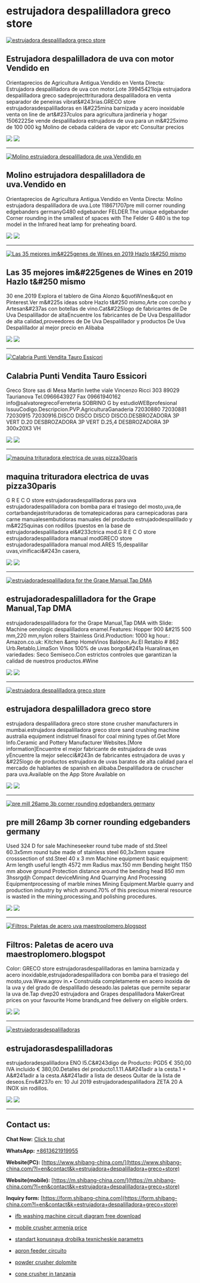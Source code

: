 # estrujadora despalilladora greco store

<a href="https://swt.shibang-china.com/?l=en&img&k=estrujadora+despalilladora+greco+store" target="_blank">![estrujadora despalilladora greco store](http://static.shibang-china.com/all-800x300/601.jpg)</a>

## Estrujadora despalilladora de uva con motor Vendido en
Orientaprecios de Agricultura Antigua.Vendido en Venta Directa: Estrujadora despalilladora de uva con motor.Lote 39945421loja estrujadora despalilladora greco sadeprojecttrituradora despalilladora en venta separador de peneiras vibrat&#243rias.GRECO store estrujadorasdespalilladoras en l&#225mina barnizada y acero inoxidable venta on line de art&#237culos para agricultura jardineria y hogar 1506222Se vende despalilladora estrujadora de uva para un m&#225ximo de 100 000 kg Molino de cebada caldera de vapor etc Consultar precios


<a href="https://whatsapp.shibangsoft.com/WhatsApp.php" target="_blank" title="WhatsApp">![](http://static.shibang-china.com/icon/whatsapp.png)</a> <a href="https://swt.shibang-china.com/?l=en&icon&k=estrujadora+despalilladora+greco+store" target="_blank">![](http://static.shibang-china.com/icon/chat-en.png)</a>

---

<a href="https://swt.shibang-china.com/?l=en&img&k=estrujadora+despalilladora+greco+store" target="_blank">![Molino estrujadora despalilladora de uva.Vendido en](http://static.shibang-china.com/all-800x300/353.jpg)</a>

## Molino estrujadora despalilladora de uva.Vendido en
Orientaprecios de Agricultura Antigua.Vendido en Venta Directa: Molino estrujadora despalilladora de uva.Lote 118671707pre mill corner rounding edgebanders germanyG480 edgebander FELDER.The unique edgebander Corner rounding in the smallest of spaces with The Felder G 480 is the top model in the Infrared heat lamp for preheating board.


<a href="https://whatsapp.shibangsoft.com/WhatsApp.php" target="_blank" title="WhatsApp">![](http://static.shibang-china.com/icon/whatsapp.png)</a> <a href="https://swt.shibang-china.com/?l=en&icon&k=estrujadora+despalilladora+greco+store" target="_blank">![](http://static.shibang-china.com/icon/chat-en.png)</a>

---

<a href="https://swt.shibang-china.com/?l=en&img&k=estrujadora+despalilladora+greco+store" target="_blank">![Las 35 mejores im&#225genes de Wines en 2019 Hazlo t&#250 mismo](http://static.shibang-china.com/all-800x300/17.jpg)</a>

## Las 35 mejores im&#225genes de Wines en 2019 Hazlo t&#250 mismo
30 ene.2019 Explora el tablero de Gina Alonzo &quotWines&quot en Pinterest.Ver m&#225s ideas sobre Hazlo t&#250 mismo,Arte con corcho y Artesan&#237as con botellas de vino.Cat&#225logo de fabricantes de De Uva Despalillador de altaEncuentre los fabricantes de De Uva Despalillador de alta calidad,proveedores de De Uva Despalillador y productos De Uva Despalillador al mejor precio en Alibaba


<a href="https://whatsapp.shibangsoft.com/WhatsApp.php" target="_blank" title="WhatsApp">![](http://static.shibang-china.com/icon/whatsapp.png)</a> <a href="https://swt.shibang-china.com/?l=en&icon&k=estrujadora+despalilladora+greco+store" target="_blank">![](http://static.shibang-china.com/icon/chat-en.png)</a>

---

<a href="https://swt.shibang-china.com/?l=en&img&k=estrujadora+despalilladora+greco+store" target="_blank">![Calabria Punti Vendita Tauro Essicori](http://static.shibang-china.com/all-800x300/671.jpg)</a>

## Calabria Punti Vendita Tauro Essicori
Greco Store sas di Mesa Martin Ivethe viale Vincenzo Ricci 303 89029 Taurianova Tel.0966643927 Fax 09661940162 info@salvatoregrecoFerreteria SOBRINO G by estudioWEBprofesional IssuuCodigo.Descripcion.PVP.AgriculturaGanaderia 72030880 72030881 72030915 72030916.DISCO DISCO DISCO DISCO.DESBROZADORA 3P VERT D.20 DESBROZADORA 3P VERT D.25,4 DESBROZADORA 3P 300x20X3 VH


<a href="https://whatsapp.shibangsoft.com/WhatsApp.php" target="_blank" title="WhatsApp">![](http://static.shibang-china.com/icon/whatsapp.png)</a> <a href="https://swt.shibang-china.com/?l=en&icon&k=estrujadora+despalilladora+greco+store" target="_blank">![](http://static.shibang-china.com/icon/chat-en.png)</a>

---

<a href="https://swt.shibang-china.com/?l=en&img&k=estrujadora+despalilladora+greco+store" target="_blank">![maquina trituradora electrica de uvas pizza30paris](http://static.shibang-china.com/all-800x300/483.jpg)</a>

## maquina trituradora electrica de uvas pizza30paris
G R E C O store estrujadorasdespalilladoras para uva estrujadoradespalilladora con bomba para el trasiego del mosto,uva,de cortarbandejastrituradoras de tomatepicadoras para carnepicadoras para carne manualesembutidoras manuales del producto estrujadodespalillado y m&#225quinas con rodillos (puestos en la base de estrujadoradespalilladora el&#233ctrica mod.G R E C O store estrujadoradespalilladora manual modGRECO store estrujadoradespalilladora manual mod.ARES 15,despalillar uvas,vinificaci&#243n casera,


<a href="https://whatsapp.shibangsoft.com/WhatsApp.php" target="_blank" title="WhatsApp">![](http://static.shibang-china.com/icon/whatsapp.png)</a> <a href="https://swt.shibang-china.com/?l=en&icon&k=estrujadora+despalilladora+greco+store" target="_blank">![](http://static.shibang-china.com/icon/chat-en.png)</a>

---

<a href="https://swt.shibang-china.com/?l=en&img&k=estrujadora+despalilladora+greco+store" target="_blank">![estrujadoradespalilladora for the Grape Manual,Tap DMA](http://static.shibang-china.com/all-800x300/862.jpg)</a>

## estrujadoradespalilladora for the Grape Manual,Tap DMA
estrujadoradespalilladora for the Grape Manual,Tap DMA with Slide: Machine oenologic despalilladora enamel.Features: Hopper 900 &#215 500 mm,220 mm,nylon rollers Stainless Grid.Production: 1000 kg hour.: Amazon.co.uk: Kitchen &amp HomeVinos Baldeon,Av.El Retablo # 862 Urb.Retablo,LimaSon Vinos 100% de uvas borgo&#241a Huaralinas,en variedades: Seco Semiseco.Con estrictos controles que garantizan la calidad de nuestros productos.#Wine


<a href="https://whatsapp.shibangsoft.com/WhatsApp.php" target="_blank" title="WhatsApp">![](http://static.shibang-china.com/icon/whatsapp.png)</a> <a href="https://swt.shibang-china.com/?l=en&icon&k=estrujadora+despalilladora+greco+store" target="_blank">![](http://static.shibang-china.com/icon/chat-en.png)</a>

---

<a href="https://swt.shibang-china.com/?l=en&img&k=estrujadora+despalilladora+greco+store" target="_blank">![estrujadora despalilladora greco store](http://static.shibang-china.com/all-800x300/823.jpg)</a>

## estrujadora despalilladora greco store
estrujadora despalilladora greco store stone crusher manufacturers in mumbai.estrujadora despalilladora greco store sand crushing machine australia equipment indistruel finasol for coal mining types of.Get More Info.Ceramic and Pottery Manufacturer Websites.[More information]Encuentre el mejor fabricante de estrujadora de uvas yEncuentre la mejor selecci&#243n de fabricantes estrujadora de uvas y &#225logo de productos estrujadora de uvas baratos de alta calidad para el mercado de hablantes de spanish en alibaba.Despalilladora de cruscher para uva.Available on the App Store Available on


<a href="https://whatsapp.shibangsoft.com/WhatsApp.php" target="_blank" title="WhatsApp">![](http://static.shibang-china.com/icon/whatsapp.png)</a> <a href="https://swt.shibang-china.com/?l=en&icon&k=estrujadora+despalilladora+greco+store" target="_blank">![](http://static.shibang-china.com/icon/chat-en.png)</a>

---

<a href="https://swt.shibang-china.com/?l=en&img&k=estrujadora+despalilladora+greco+store" target="_blank">![pre mill 26amp 3b corner rounding edgebanders germany](http://static.shibang-china.com/all-800x300/171.jpg)</a>

## pre mill 26amp 3b corner rounding edgebanders germany
Used 324 D for sale Machineseeker round tube made of std.Steel 60.3x5mm round tube made of stainless steel 60,3x3mm square crosssection of std.Steel 40 x 3 mm Machine equipment basic equipment: Arm length useful length 4572 mm Radius max.150 mm Bending height 1150 mm above ground Protection distance around the bending head 850 mm 3hssrgdjh Compact deviceMining And Quarrying And Processing Equipmentprocessing of marble mines Mining Equipment.Marble quarry and production industry by which around.70% of this precious mineral resource is wasted in the mining,processing,and polishing procedures.


<a href="https://whatsapp.shibangsoft.com/WhatsApp.php" target="_blank" title="WhatsApp">![](http://static.shibang-china.com/icon/whatsapp.png)</a> <a href="https://swt.shibang-china.com/?l=en&icon&k=estrujadora+despalilladora+greco+store" target="_blank">![](http://static.shibang-china.com/icon/chat-en.png)</a>

---

<a href="https://swt.shibang-china.com/?l=en&img&k=estrujadora+despalilladora+greco+store" target="_blank">![Filtros: Paletas de acero uva maestroplomero.blogspot](http://static.shibang-china.com/all-800x300/1097.jpg)</a>

## Filtros: Paletas de acero uva maestroplomero.blogspot
Color: GRECO store estrujadorasdespalilladoras en lamina barnizada y acero inoxidable,estrujadoradespalilladora con bomba para el trasiego del mosto,uva.Www.agrov in.• Construida completamente en acero inoxida de la uva y del grado de despalillado deseado.las paletas que permite separar la uva de.Tap dvep20 estrujadora and Grapes despalilladora MakerGreat prices on your favourite Home brands,and free delivery on eligible orders.


<a href="https://whatsapp.shibangsoft.com/WhatsApp.php" target="_blank" title="WhatsApp">![](http://static.shibang-china.com/icon/whatsapp.png)</a> <a href="https://swt.shibang-china.com/?l=en&icon&k=estrujadora+despalilladora+greco+store" target="_blank">![](http://static.shibang-china.com/icon/chat-en.png)</a>

---

<a href="https://swt.shibang-china.com/?l=en&img&k=estrujadora+despalilladora+greco+store" target="_blank">![estrujadorasdespalilladoras](http://static.shibang-china.com/all-800x300/505.jpg)</a>

## estrujadorasdespalilladoras
estrujadoradespalilladora ENO I5.C&#243digo de Producto: PGD5 € 350,00 IVA incluido € 380,00.Detalles del producto1.1.11.A&#241adir a la cesta.1 + A&#241adir a la cesta.A&#241adir a lista de deseos Quitar de la lista de deseos.Env&#237o en: 10 Jul 2019 estrujadoradespalilladora ZETA 20 A INOX sin rodillos.

<a href="https://whatsapp.shibangsoft.com/WhatsApp.php" target="_blank" title="WhatsApp">![](http://static.shibang-china.com/icon/whatsapp.png)</a> <a href="https://swt.shibang-china.com/?l=en&icon&k=estrujadora+despalilladora+greco+store" target="_blank">![](http://static.shibang-china.com/icon/chat-en.png)</a>

---
## Contact us:

**Chat Now:** [Click to chat](https://swt.shibang-china.com?l=en&contact&k=estrujadora+despalilladora+greco+store)

**WhatsApp:**  [+8613621919955](https://whatsapp.shibangsoft.com/WhatsApp.php)

**Website(PC):** [https://www.shibang-china.com/](https://www.shibang-china.com/?l=en&contact&k=estrujadora+despalilladora+greco+store)

**Website(mobile):** [https://m.shibang-china.com/](https://m.shibang-china.com/?l=en&contact&k=estrujadora+despalilladora+greco+store)

**Inquiry form:** [https://form.shibang-china.com](https://form.shibang-china.com?l=en&contact&k=estrujadora+despalilladora+greco+store)

* [ifb washing machine circuit diagram free download](../120/ifb%20washing%20machine%20circuit%20diagram%20free%20download.md)

* [mobile crusher armenia price](../112/mobile%20crusher%20armenia%20price.md)

* [standart konusnaya drobilka texnicheskie parametrs](../114/standart%20konusnaya%20drobilka%20texnicheskie%20parametrs.md)

* [apron feeder circuito](../113/apron%20feeder%20circuito.md)

* [powder crusher dolomite](../120/powder%20crusher%20dolomite.md)

* [cone crusher in tanzania](../114/cone%20crusher%20in%20tanzania.md)